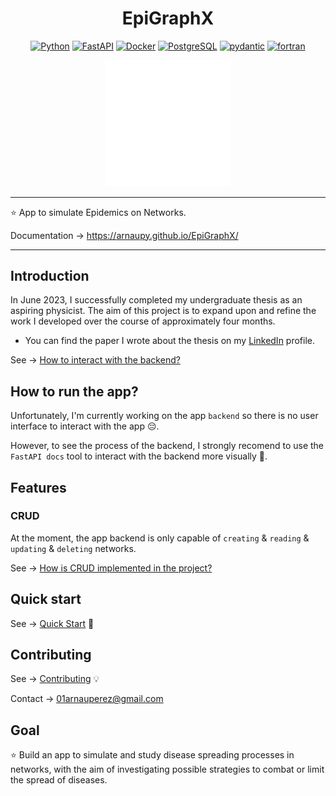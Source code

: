 <h1 align="center"> EpiGraphX  </h1>

<center>

[![Python](https://img.shields.io/badge/Python-yellow?style=for-the-badge&logo=python&logoColor=white&labelColor=101010)](https://python.org)
[![FastAPI](https://img.shields.io/badge/FastAPI-289475?style=for-the-badge&logo=FastAPI&logoColor=white&labelColor=101010)](https://fastapi.tiangolo.com)
[![Docker](https://img.shields.io/badge/Docker-blue?style=for-the-badge&logo=docker&logoColor=white&labelColor=101010)](https://www.docker.com/)
[![PostgreSQL](https://img.shields.io/badge/SQLAlchemy-darkred?style=for-the-badge&logo=sqlalchemy&logoColor=white&labelColor=101010)](https://www.sqlalchemy.org/)
[![pydantic](https://img.shields.io/badge/pydantic-pink?style=for-the-badge&logo=pydantic&logoColor=white&labelColor=101010)](https://docs.pydantic.dev/latest/)
[![fortran](https://img.shields.io/badge/fortran-734f96?style=for-the-badge&logo=fortran&logoColor=white&labelColor=101010)](https://docs.pydantic.dev/latest/)
</center>

<p align="center">
  <img src="docs/assets/white_logo.png", width="40%" />
</p>

---
:star: App to simulate Epidemics on Networks.

Documentation -> https://arnaupy.github.io/EpiGraphX/

---

## Introduction
In June 2023, I successfully completed my undergraduate thesis as an aspiring physicist. The aim of this project is to expand upon and refine the work I developed over the course of approximately four months.

* You can find the paper I wrote about the thesis on my [LinkedIn](https://www.linkedin.com/in/arnau-perez-perez/) profile.
  
See -> [How to interact with the backend?](./docs/dev-guide/InteractBackend/InteractBackend.md)

## How to run the app?
Unfortunately, I'm currently working on the app `backend` so there is no user interface to interact with the app :pensive:. 

However, to see the process of the backend, I strongly recomend to use the `FastAPI docs` tool to interact with the backend more visually :star_struck:.

## Features
### CRUD
At the moment, the app backend is only capable of `creating` & `reading` & `updating` & `deleting` networks. 

See -> [How is CRUD implemented in the project?](./docs/dev-guide/Features/CRUD.md)

## Quick start
See -> [Quick Start](./docs/dev-guide/QuickStart/QuickStart.md) :rocket:

## Contributing
See -> [Contributing](./docs/Contributing.md) :bulb:

Contact -> [01arnauperez@gmail.com](01arnauperez@gmail.com)

## Goal
:star: Build an app to simulate and study disease spreading processes in networks, with the aim of investigating possible strategies to combat or limit the spread of diseases.

